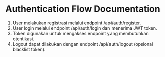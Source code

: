 # Authentication Flow Documentation

1. User melakukan registrasi melalui endpoint /api/auth/register.
2. User login melalui endpoint /api/auth/login dan menerima JWT token.
3. Token digunakan untuk mengakses endpoint yang membutuhkan otentikasi.
4. Logout dapat dilakukan dengan endpoint /api/auth/logout (opsional blacklist token).

